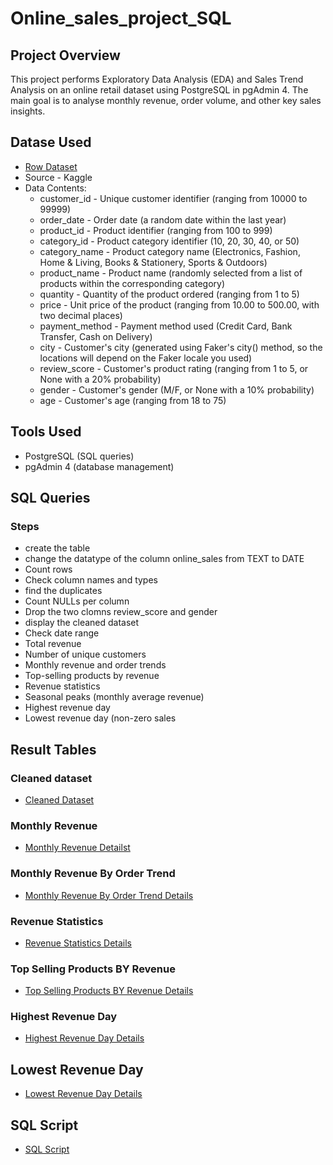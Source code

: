 # Online_sales_project_SQL

## Project Overview
This project performs Exploratory Data Analysis (EDA) and Sales Trend Analysis on an online retail dataset using PostgreSQL in pgAdmin 4.  The main goal is to analyse monthly revenue, order volume, and other key sales insights.

## Datase Used
- <a href="https://github.com/Shifanaks/Online_sales_project_SQL/blob/main/synthetic_online_retail_data.csv">Row Dataset</a>
- Source - Kaggle
- Data Contents:
    - customer_id	-	Unique customer identifier (ranging from 10000 to 99999)
    - order_date	-	Order date (a random date within the last year)
    - product_id	-	Product identifier (ranging from 100 to 999)
    - category_id	-	Product category identifier (10, 20, 30, 40, or 50)
    - category_name	-	Product category name (Electronics, Fashion, Home & Living, Books & Stationery, Sports & Outdoors)
    - product_name	-	Product name (randomly selected from a list of products within the corresponding category)
    - quantity	-	Quantity of the product ordered (ranging from 1 to 5)
    - price	-	Unit price of the product (ranging from 10.00 to 500.00, with two decimal places)
    - payment_method	-	Payment method used (Credit Card, Bank Transfer, Cash on Delivery)
    - city	-	Customer's city (generated using Faker's city() method, so the locations will depend on the Faker locale you used)
    - review_score	-	Customer's product rating (ranging from 1 to 5, or None with a 20% probability)
    - gender	-	Customer's gender (M/F, or None with a 10% probability)
    - age	-	Customer's age (ranging from 18 to 75)


## Tools Used
- PostgreSQL (SQL queries)
- pgAdmin 4 (database management)


## SQL Queries

### Steps

- create the table
- change the datatype of the column online_sales from TEXT to DATE
- Count rows
- Check column names and types
- find the duplicates
- Count NULLs per column
- Drop the two clomns review_score and gender
- display the cleaned dataset
- Check date range
- Total revenue
- Number of unique customers
- Monthly revenue and order trends
- Top-selling products by revenue
- Revenue statistics
- Seasonal peaks (monthly average revenue)
- Highest revenue day
- Lowest revenue day (non-zero sales

## Result Tables

### Cleaned dataset
- <a href="https://github.com/Shifanaks/Online_sales_project_SQL/blob/main/cleaned_online_sales_dataset.csv">Cleaned Dataset</a>

### Monthly Revenue
- <a href="https://github.com/Shifanaks/Online_sales_project_SQL/blob/main/monthly_revenue.csv">Monthly Revenue Detailst</a>

### Monthly Revenue By Order Trend
- <a href="https://github.com/Shifanaks/Online_sales_project_SQL/blob/main/monthly_revenue_by_order_trend.csv">Monthly Revenue By Order Trend Details</a>

### Revenue Statistics
- <a href="https://github.com/Shifanaks/Online_sales_project_SQL/blob/main/revenue_statistics.csv">Revenue Statistics Details</a>

### Top Selling Products BY Revenue
- <a href="https://github.com/Shifanaks/Online_sales_project_SQL/blob/main/top_selling_product_by_revenue.csv">Top Selling Products BY Revenue Details</a>

### Highest Revenue Day
- <a href="https://github.com/Shifanaks/Online_sales_project_SQL/blob/main/highest_revenue_day.csv">Highest Revenue Day Details</a>

## Lowest Revenue Day
- <a href="https://github.com/Shifanaks/Online_sales_project_SQL/blob/main/lowest_revenue_day.csv">Lowest Revenue Day Details</a>


## SQL Script
- <a href="https://github.com/Shifanaks/Online_sales_project_SQL/blob/main/Online_sales_SQL.sql">SQL Script</a>
